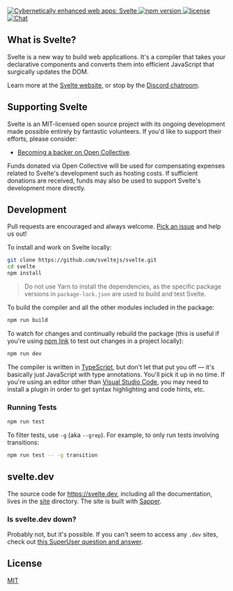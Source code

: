 <p>
  <a href="https://svelte.dev">
	<img alt="Cybernetically enhanced web apps: Svelte" src="https://sveltejs.github.io/assets/banner.png">
  </a>
  <a href="https://www.npmjs.com/package/svelte">
    <img src="https://img.shields.io/npm/v/svelte.svg" alt="npm version">
  </a>
  <a href="https://github.com/sveltejs/svelte/blob/master/LICENSE">
    <img src="https://img.shields.io/npm/l/svelte.svg" alt="license">
  </a>
  <a href="https://svelte.dev/chat">
    <img src="https://img.shields.io/discord/457912077277855764?label=chat&logo=discord" alt="Chat">
  </a>
</p>


## What is Svelte?

Svelte is a new way to build web applications. It's a compiler that takes your declarative components and converts them into efficient JavaScript that surgically updates the DOM.

Learn more at the [Svelte website](https://svelte.dev), or stop by the [Discord chatroom](https://svelte.dev/chat).


## Supporting Svelte

Svelte is an MIT-licensed open source project with its ongoing development made possible entirely by fantastic volunteers. If you'd like to support their efforts, please consider:

- [Becoming a backer on Open Collective](https://opencollective.com/svelte).

Funds donated via Open Collective will be used for compensating expenses related to Svelte's development such as hosting costs. If sufficient donations are received, funds may also be used to support Svelte's development more directly.


## Development

Pull requests are encouraged and always welcome. [Pick an issue](https://github.com/sveltejs/svelte/issues?q=is%3Aissue+is%3Aopen+sort%3Aupdated-desc) and help us out!

To install and work on Svelte locally:

```bash
git clone https://github.com/sveltejs/svelte.git
cd svelte
npm install
```

> Do not use Yarn to install the dependencies, as the specific package versions in `package-lock.json` are used to build and test Svelte.

To build the compiler and all the other modules included in the package:

```bash
npm run build
```

To watch for changes and continually rebuild the package (this is useful if you're using [npm link](https://docs.npmjs.com/cli/link.html) to test out changes in a project locally):

```bash
npm run dev
```

The compiler is written in [TypeScript](https://www.typescriptlang.org/), but don't let that put you off — it's basically just JavaScript with type annotations. You'll pick it up in no time. If you're using an editor other than [Visual Studio Code](https://code.visualstudio.com/), you may need to install a plugin in order to get syntax highlighting and code hints, etc.


### Running Tests

```bash
npm run test
```

To filter tests, use `-g` (aka `--grep`). For example, to only run tests involving transitions:

```bash
npm run test -- -g transition
```


## svelte.dev

The source code for https://svelte.dev, including all the documentation, lives in the [site](site) directory. The site is built with [Sapper](https://sapper.svelte.dev).

### Is svelte.dev down?

Probably not, but it's possible. If you can't seem to access any `.dev` sites, check out [this SuperUser question and answer](https://superuser.com/q/1413402).

## License

[MIT](LICENSE)